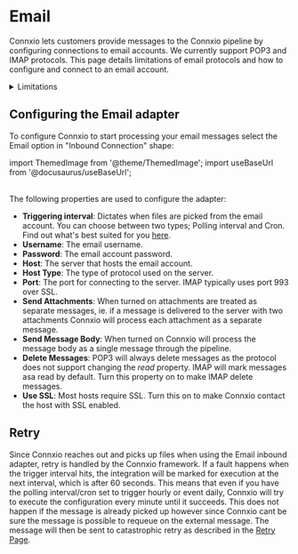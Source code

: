 # Email

Connxio lets customers provide messages to the Connxio pipeline by configuring connections to email accounts. We currently support POP3 and IMAP protocols. This page details limitations of email protocols and how to configure and connect to an email account.



<details>
    <summary>Limitations</summary>
    <p>
There are several limitations inherent to the POP3 and IMAP protocols, subsequently we do not recommend sending large volumes through email. Of the two protocols, we recommend using IMAP since this is the newer, more secure and faster choice. Be aware that we do not currently support searching or excluding emails from the pickup, as such all messages arriving in on the email server will be processed according to the configuration.
    </p>
</details>


## Configuring the Email adapter

To configure Connxio to start processing your email messages select the Email option in "Inbound Connection" shape:

import ThemedImage from '@theme/ThemedImage';
import useBaseUrl from '@docusaurus/useBaseUrl';

<div style={{maxWidth: '400px'}}>
  <ThemedImage
    alt="Configuring inbound connection"
    sources={{
      light: useBaseUrl('/img/docs/inbound-connection-light.webp'),
      dark: useBaseUrl('/img/docs/inbound-connection-dark.webp#dark-only'),
    }}
  />
</div>

<br />
The following properties are used to configure the adapter:

- **Triggering interval**: Dictates when files are picked from the email account. You can choose between two types; Polling interval and Cron. Find out what's best suited for you [here](/integrations/triggering-interval).
- **Username**: The email username.
- **Password**: The email account password.
- **Host**: The server that hosts the email account.
- **Host Type**: The type of protocol used on the server.
- **Port**: The port for connecting to the server. IMAP typically uses port 993 over SSL.
- **Send Attachments**: When turned on attachments are treated as separate messages, ie. if a message is delivered to the server with two attachments Connxio will process each attachment as a separate message.
- **Send Message Body**: When turned on Connxio will process the message body as a single message through the pipeline.
- **Delete Messages**: POP3 will always delete messages as the protocol does not support changing the *read* property. IMAP will mark messages asa read by default. Turn this property on to make IMAP delete messages.
- **Use SSL**: Most hosts require SSL. Turn this on to make Connxio contact the host with SSL enabled.


## Retry

Since Connxio reaches out and picks up files when using the Email inbound adapter, retry is handled by the Connxio framework. If a fault happens when the trigger interval hits, the integration will be marked for execution at the next interval, which is after 60 seconds. This means that even if you have the polling interval/cron set to trigger hourly or event daily, Connxio will try to execute the configuration every minute until it succeeds. This does not happen if the message is already picked up however since Connxio cant be sure the message is possible to requeue on the external message. The message will then be sent to catastrophic retry as described in the [Retry Page](/integrations/retry).
